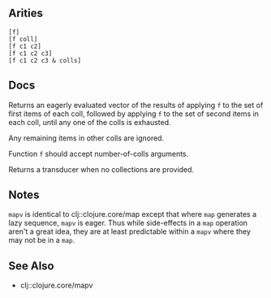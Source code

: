 ## Arities

    [f]
    [f coll]
    [f c1 c2]
    [f c1 c2 c3]
    [f c1 c2 c3 & colls]

## Docs

Returns an eagerly evaluated vector of the results of applying `f` to
the set of first items of each coll, followed by applying `f` to the
set of second items in each coll, until any one of the colls is
exhausted.

Any remaining items in other colls are ignored.

Function `f` should accept number-of-colls arguments.

Returns a transducer when no collections are provided.

## Notes

`mapv` is identical to clj::clojure.core/map except that where `map`
generates a lazy sequence, `mapv` is eager. Thus while side-effects in
a `map` operation aren't a great idea, they are at least predictable
within a `mapv` where they may not be in a `map`.

## See Also

- clj::clojure.core/mapv

